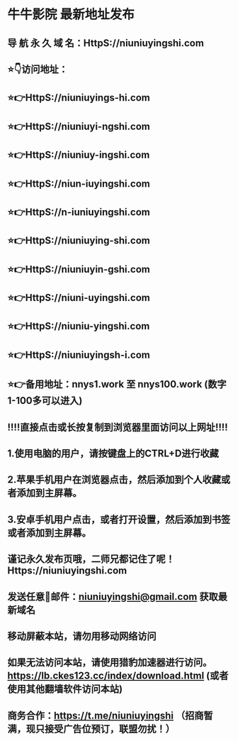 # 牛牛影院 最新地址发布 
## 导 航 永 久 域 名：HttpS://niuniuyingshi.com
##
## ⭐️👇访问地址：
## ⭐️👉HttpS://niuniuyings-hi.com
## ⭐️👉HttpS://niuniuyi-ngshi.com
## ⭐️👉HttpS://niuniuy-ingshi.com
## ⭐️👉HttpS://niun-iuyingshi.com
## ⭐️👉HttpS://n-iuniuyingshi.com
## ⭐️👉HttpS://niuniuying-shi.com 
## ⭐️👉HttpS://niuniuyin-gshi.com
## ⭐️👉HttpS://niuni-uyingshi.com
## ⭐️👉HttpS://niuniu-yingshi.com
## ⭐️👉HttpS://niuniuyingsh-i.com
##
## ⭐️👉备用地址：nnys1.work  至 nnys100.work  (数字1-100多可以进入)
##
## ‼️‼️直接点击或长按复制到浏览器里面访问以上网址‼️‼️ 
##
##
## 1.使用电脑的用户，请按键盘上的CTRL+D进行收藏
## 2.苹果手机用户在浏览器点击，然后添加到个人收藏或者添加到主屏幕。
## 3.安卓手机用户点击，或者打开设置，然后添加到书签或者添加到主屏幕。
##
## 谨记永久发布页哦，二师兄都记住了呢！Https://niuniuyingshi.com

## 发送任意📧邮件：niuniuyingshi@gmail.com 获取最新域名
##
## **移动屏蔽本站，请勿用移动网络访问**
## 如果无法访问本站，请使用猎豹加速器进行访问。https://lb.ckes123.cc/index/download.html  (或者使用其他翻墙软件访问本站)
##
## 商务合作：https://t.me/niuniuyingshi    （招商暂满，现只接受广告位预订，联盟勿扰！）


